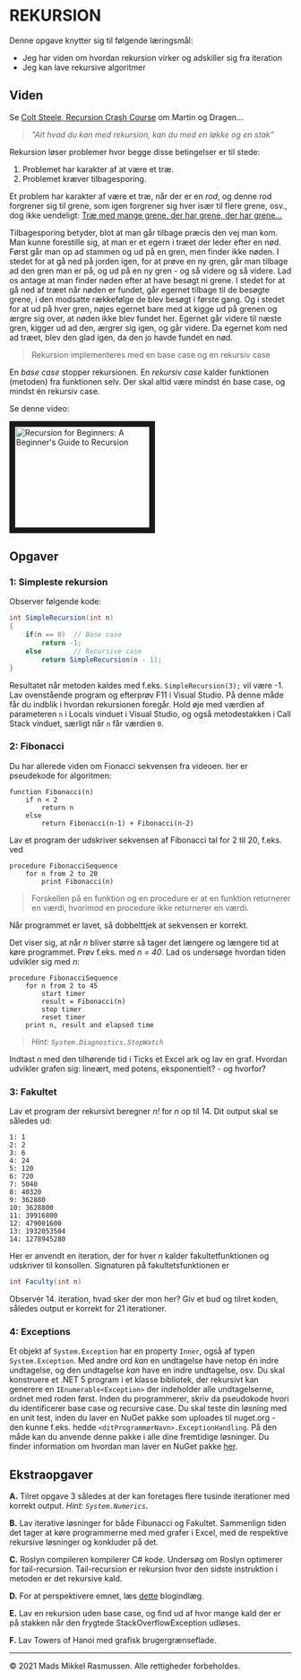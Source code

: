 # REKURSION
Denne opgave knytter sig til følgende læringsmål:
* Jeg har viden om hvordan rekursion virker og adskiller sig fra iteration
* Jeg kan lave rekursive algoritmer


## Viden
Se [Colt Steele, Recursion Crash Course](https://www.youtube.com/watch?v=lMBVwYrmFZQ) om Martin og Dragen...

> *"Alt hvad du kan med rekursion, kan du med en løkke og en stak"*

Rekursion løser problemer hvor begge disse betingelser er til stede:
<ol>
    <li>Problemet har karakter af at være et træ.
    <li>Problemet kræver tilbagesporing.
</ol>

Et problem har karakter af være et træ, når der er en *rod*, og denne rod forgrener sig til grene, som igen forgrener sig hver især til flere grene, osv., dog ikke uendeligt: [Træ med mange grene, der har grene, der har grene...](https://commons.wikimedia.org/wiki/Category:Quality_images_of_Juglans#/media/File:Nonac_16_Noyer_novembre_2013.jpg)

Tilbagesporing betyder, blot at man går tilbage præcis den vej man kom. Man kunne forestille sig, at man er et egern i træet der leder efter en nød. Først går man op ad stammen og ud på en gren, men finder ikke nøden. I stedet for at gå ned på jorden igen, for at prøve en ny gren, går man tilbage ad den gren man er på, og ud på en ny gren - og så videre og så videre. Lad os antage at man finder nøden efter at have besøgt ni grene. I stedet for at gå ned af træet når nøden er fundet, går egernet tilbage til de besøgte grene, i den modsatte rækkefølge de blev besøgt i første gang. Og i stedet for at ud på hver gren, nøjes egernet bare med at kigge ud på grenen og ærgre sig over, at nøden ikke blev fundet her. Egernet går videre til næste gren, kigger ud ad den, ærgrer sig igen, og går videre. Da egernet kom ned ad træet, blev den glad igen, da den jo havde fundet en nød.


> Rekursion implementeres med en base case og en rekursiv case

En *base case* stopper rekursionen. En *rekursiv case* kalder funktionen (metoden) fra funktionen selv. Der skal altid være mindst én base case, og mindst én rekursiv case.

Se denne video:

<a href="http://www.youtube.com/watch?feature=player_embedded&v=AfBqVVKg4GE
" target="_blank"><img src="http://img.youtube.com/vi/AfBqVVKg4GE/0.jpg" 
alt="Recursion for Beginners: A Beginner's Guide to Recursion" width="240" height="180" border="10" /></a>


## Opgaver
### 1: Simpleste rekursion
Observer følgende kode:
```cs
int SimpleRecursion(int n)
{
    if(n == 0)  // Base case
        return -1;
    else        // Recursive case
        return SimpleRecursion(n - 1);
}
```
Resultatet når metoden kaldes med f.eks. `SimpleRecursion(3);` vil være -1. Lav ovenstående program og efterprøv F11 i Visual Studio. På denne måde får du indblik i hvordan rekursionen foregår. Hold øje med værdien af parameteren `n` i Locals vinduet i Visual Studio, og også metodestakken i Call Stack vinduet, særligt når `n` får værdien `0`.

### 2: Fibonacci
Du har allerede viden om Fionacci sekvensen fra videoen. her er pseudekode for algoritmen:
```
function Fibonacci(n)
    if n < 2
        return n
    else
        return Fibonacci(n-1) + Fibonacci(n-2)
```
Lav et program der udskriver sekvensen af Fibonacci tal for 2 til 20, f.eks. ved
```
procedure FibonacciSequence
    for n from 2 to 20
        print Fibonacci(n)
``` 
> Forskellen på en funktion og en procedure er at en funktion returnerer en værdi, hvorimod en procedure ikke returnerer en værdi.

Når programmet er lavet, så dobbelttjek at sekvensen er korrekt. 

Det viser sig, at når *n* bliver større så tager det længere og længere tid at køre programmet. Prøv f.eks. med *n = 40*. Lad os undersøge hvordan tiden udvikler sig med *n*:
```
procedure FibonacciSequence
    for n from 2 to 45
        start timer
        result = Fibonacci(n)
        stop timer
        reset timer
    print n, result and elapsed time
``` 
> *Hint: `System.Diagnostics.StopWatch`*

Indtast *n* med den tilhørende tid i Ticks et Excel ark og lav en graf. Hvordan udvikler grafen sig: lineært, med potens, eksponentielt? - og hvorfor?

### 3: Fakultet 
Lav et program der rekursivt beregner *n!* for *n* op til 14. Dit output skal se således ud:
```
1: 1
2: 2
3: 6
4: 24
5: 120
6: 720
7: 5040
8: 40320
9: 362880
10: 3628800
11: 39916800
12: 479001600
13: 1932053504
14: 1278945280
```
Her er anvendt en iteration, der for hver *n* kalder fakultetfunktionen og udskriver til konsollen. Signaturen på fakultetsfunktionen er 
```cs
int Faculty(int n)
```
Observér 14. iteration, hvad sker der mon her? Giv et bud og tilret koden, således output er korrekt for 21 iterationer.

### 4: Exceptions
Et objekt af `System.Exception` har en property `Inner`, også af typen `System.Exception`. Med andre ord *kan* en undtagelse have netop én indre undtagelse, og den undtagelse *kan* have en indre undtagelse, osv. Du skal konstruere et .NET 5 program i et klasse bibliotek, der rekursivt kan generere en `IEnumerable<Exception>` der indeholder alle undtagelserne, ordnet med roden først. Inden du programmerer, skriv da pseudokode hvori du identificerer base case og recursive case. Du skal teste din løsning med en unit test, inden du laver en NuGet pakke som uploades til nuget.org - den kunne f.eks. hedde `<ditProgrammørNavn>.ExceptionHandling`. På den måde kan du anvende denne pakke i alle dine fremtidige løsninger. Du finder information om hvordan man laver en NuGet pakke 
[her](https://www.youtube.com/watch?v=bCoVexnomuk).


## Ekstraopgaver
**A.** Tilret opgave 3 således at der kan foretages flere tusinde iterationer med korrekt output. *Hint: `System.Numerics`*.

**B.** Lav iterative løsninger for både Fibunacci og Fakultet. Sammenlign tiden det tager at køre programmerne med med grafer i Excel, med de respektive rekursive løsninger og konkluder på det.

**C.** Roslyn compileren kompilerer C# kode. Undersøg om Roslyn optimerer for tail-recursion. Tail-recursion er rekursion hvor den sidste instruktion i metoden er det rekursive kald.

**D.** For at perspektivere emnet, læs [dette](https://www.educative.io/blog/recursion) blogindlæg.

**E.** Lav en rekursion uden base case, og find ud af hvor mange kald der er på stakken når den frygtede StackOverflowException udløses.

**F.** Lav Towers of Hanoi med grafisk brugergrænseflade.
___
© 2021 Mads Mikkel Rasmussen. Alle rettigheder forbeholdes.
